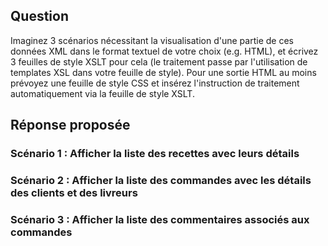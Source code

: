## Question
Imaginez 3 scénarios nécessitant la visualisation d'une partie de ces données XML dans le format textuel de votre choix (e.g. HTML), et écrivez 3 feuilles de style XSLT pour cela (le traitement passe par l'utilisation de templates XSL dans votre feuille de style). Pour une sortie HTML au moins prévoyez une feuille de style CSS et insérez l'instruction de traitement automatiquement via la feuille de style XSLT.

## Réponse proposée

### Scénario 1 : Afficher la liste des recettes avec leurs détails

### Scénario 2 : Afficher la liste des commandes avec les détails des clients et des livreurs

### Scénario 3 : Afficher la liste des commentaires associés aux commandes